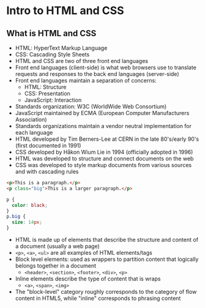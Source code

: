 # Intro to HTML and CSS

## What is HTML and CSS

- HTML: HyperText Markup Language
- CSS: Cascading Style Sheets
- HTML and CSS are two of three front end languages
- Front end languages (client-side) is what web browsers use to translate requests and responses to the back end languages (server-side)
- Front end languages maintain a separation of concerns:
  - HTML: Structure
  - CSS: Presentation
  - JavaScript: Interaction
- Standards organization: W3C (WorldWide Web Consortium)
- JavaScript maintained by ECMA (European Computer Manufacturers Association)
- Standards organizations maintain a vendor neutral implementation for each language
- HTML developed by Tim Berners-Lee at CERN in the late 80's/early 90's (first documented in 1991)
- CSS developed by Håkon Wium Lie in 1994 (officially adopted in 1996)
- HTML was developed to structure and connect documents on the web
- CSS was developed to style markup documents from various sources and with cascading rules

```html
<p>This is a paragraph.</p>
<p class="big">This is a larger paragraph.</p>
```

```css
p {
  color: black;
}
p.big {
  size: 14px;
}
```
- HTML is made up of elements that describe the structure and content of a document (usually a web page)
- `<p>`, `<a>`, `<ul>` are all examples of HTML elements/tags
- Block level elements: used as wrappers to partition content that logically belongs together in a document
  - `<header>`, `<section>`, `<footer>`, `<div>`, `<p>`
- Inline elements describe the type of content that is wraps
  - `<a>`, `<span>`, `<img>`
- The "block-level" category roughly corresponds to the category of flow content in HTML5, while "inline" corresponds to phrasing content